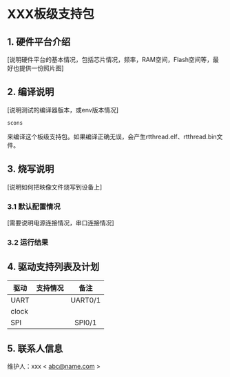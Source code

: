 # XXX板级支持包

## 1. 硬件平台介绍

[说明硬件平台的基本情况，包括芯片情况，频率，RAM空间，Flash空间等，最好也提供一份照片图]

## 2. 编译说明

[说明测试的编译器版本，或env版本情况]

    scons

来编译这个板级支持包。如果编译正确无误，会产生rtthread.elf、rtthread.bin文件。

## 3. 烧写说明

[说明如何把映像文件烧写到设备上]

### 3.1 默认配置情况

[需要说明电源连接情况，串口连接情况]

### 3.2 运行结果

## 4. 驱动支持列表及计划

| 驱动 | 支持情况  |  备注  |
| ------ | ----  | :------:  |
| UART | <i class="icon-check"></i> | UART0/1 |
| clock | <i class="icon-check"></i> |  |
| SPI |  | SPI0/1 |

## 5. 联系人信息

维护人：xxx < abc@name.com >
